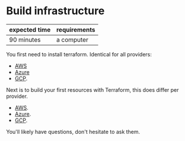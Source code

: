 # Build infrastructure

|expected time|requirements|
|-------------|------------|
|90 minutes   |a computer  |

You first need to install terraform. Identical for all providers:

- [AWS](https://learn.hashicorp.com/tutorials/terraform/install-cli?in=terraform/aws-get-started)
- [Azure](https://learn.hashicorp.com/tutorials/terraform/install-cli?in=terraform/azure-get-started)
- [GCP](https://learn.hashicorp.com/tutorials/terraform/install-cli?in=terraform/gcp-get-started).

Next is to build your first resources with Terraform, this does differ per provider.

- [AWS](https://learn.hashicorp.com/tutorials/terraform/aws-build?in=terraform/aws-get-started).
- [Azure](https://learn.hashicorp.com/tutorials/terraform/azure-build?in=terraform/azure-get-started).
- [GCP](https://learn.hashicorp.com/collections/terraform/gcp-get-started).

You'll likely have questions, don't hesitate to ask them.
